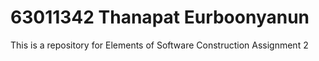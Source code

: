 # 63011342 Thanapat Eurboonyanun

This is a repository for Elements of Software Construction Assignment 2
